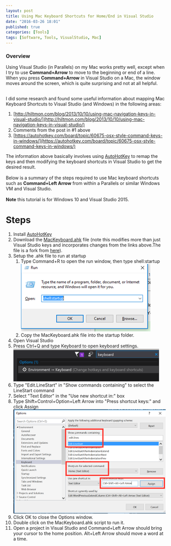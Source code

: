 ```yaml
---
layout: post
title: Using Mac Keyboard Shortcuts for Home/End in Visual Studio
date: "2016-03-26 18:01"
published: true
categories: [Tools]
tags: [Software, Tools, VisualStudio, Mac]
---
```

### Overview

Using Visual Studio (in Parallels) on my Mac works pretty well, except when I try to use **Command+Arrow** to move to the beginning or end of a line. When you press **Command+Arrow** in Visual Studio on a Mac, the window moves around the screen, which is quite surprising and not at all helpful. <br>
<br>
<!--more-->
I did some research and found some useful information about mapping Mac Keyboard Shortcuts to Visual Studio (and Windows) in the following areas:

1.  [http://hiltmon.com/blog/2013/10/10/using-mac-navigation-keys-in-visual-studio/](http://hiltmon.com/blog/2013/10/10/using-mac-navigation-keys-in-visual-studio/)
2. Comments from the post in #1 above
3. [https://autohotkey.com/board/topic/60675-osx-style-command-keys-in-windows/](https://autohotkey.com/board/topic/60675-osx-style-command-keys-in-windows/)


The information above basically involves using [AutoHotKey](https://www.autohotkey.com/) to remap the keys and then modifying the keyboard shortcuts in Visual Studio to get the desired result.<br><br>
Below is a summary of the steps required to use Mac keyboard shortcuts such as **Command+Left Arrow** from within a Parallels or similar Windows VM and Visual Studio.<br>
<br>
**Note** this tutorial is for Windows 10 and Visual Studio 2015.<br>

# Steps

1. Install [AutoHotKey](https://www.autohotkey.com/)
2. Download the [MacKeyboard.ahk](https://github.com/fhilton/autohotkey-windows-mac-keyboard) file (note this modifies more than just Visual Studio keys and incorporates changes from the links above.The file is a fork from [here](https://github.com/stroebjo/autohotkey-windows-mac-keyboard)).
3. Setup the .ahk file to run at startup
    1. Type Command+R to open the run window, then type shell:startup
![  Open Startup Folder](/images/2016/03/RunWindow.png)
    2. Copy the MacKeyboard.ahk file into the startup folder.
4. Open Visual Studio
5. Press Ctrl+Q and type Keyboard to open keyboard settings.
![Open Keyboard Settings](/images/2016/03/OpenKeyboardSettings.png)
6. Type "Edit.LineStart" in "Show commands containing" to select the LineStart command
7. Select "Text Editor" in the "Use new shortcut in:" box
8. Type Shift+Control+Option+Left Arrow into "Press shortcut keys:" and click Assign
![Open Keyboard Settings](/images/2016/03/VSKeyboardSettings.png)
9. Click OK to close the Options window.
10. Double click on the MacKeyboard.ahk script to run it.
11. Open a project in Visual Studio and Command+Left Arrow should bring your cursor to the home position. Alt+Left Arrow should move a word at a time.
